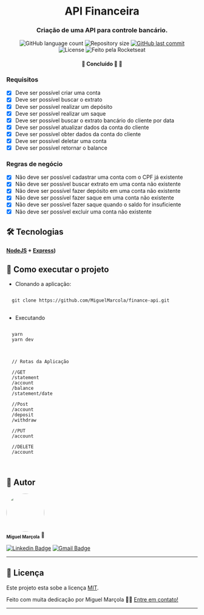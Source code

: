 <h1 align="center"> API Financeira</h1>

<h3 align="center">
    Criação de uma API para controle bancário.
</h3>

<p align="center">
  <img alt="GitHub language count" src="https://img.shields.io/github/languages/count/MiguelMarcola/finance-api?color=%2304D361">

  <img alt="Repository size" src="https://img.shields.io/github/repo-size/MiguelMarcola/finance-api">
  
  <a href="https://github.com/MiguelMarcola/finance-api/commits/main">
    <img alt="GitHub last commit" src="https://img.shields.io/github/last-commit/MiguelMarcola/finance-api">
  </a>
    
   <img alt="License" src="https://img.shields.io/badge/license-MIT-brightgreen">
  
  <img alt="Feito pela Rocketseat" src="https://img.shields.io/badge/feito%20por-Miguel-%237519C1">
  
 
</p>

<h4 align="center">
	🚧   Concluído 🚀 🚧
</h4>

### Requisitos

- [X] Deve ser possível criar uma conta
- [X] Deve ser possível buscar o extrato
- [X] Deve ser possível realizar um depósito
- [X] Deve ser possível realizar um saque
- [X] Deve ser possível buscar o extrato bancário do cliente por data
- [X] Deve ser possível atualizar dados da conta do cliente
- [X] Deve ser possível obter dados da conta do cliente
- [X] Deve ser possível deletar uma conta
- [X] Deve ser possível retornar o balance

### Regras de negócio

- [X] Não deve ser possível cadastrar uma conta com o CPF já existente 
- [X] Não deve ser possível buscar extrato em uma conta não existente
- [X] Não deve ser possível fazer depósito em uma conta não existente
- [X] Não deve ser possível fazer saque em uma conta não existente 
- [X] Não deve ser possível fazer saque quando o saldo for insuficiente
- [X] Não deve ser possível excluir uma conta não existente

## 🛠 Tecnologias

#### [NodeJS](https://nodejs.org/)  +  [Express](https://expressjs.com/pt-br/))

## 🚀 Como executar o projeto

- Clonando a aplicação:

<pre>
<code>
  git clone https://github.com/MiguelMarcola/finance-api.git
</code>
</pre>

- Executando 

<pre>
<code>
  yarn
  yarn dev
</code>
</pre>

<pre>
<code>
  // Rotas da Aplicação
  
  //GET
  /statement
  /account
  /balance
  /statement/date

  //Post
  /account
  /deposit
  /withdraw
  
  //PUT
  /account

  //DELETE
  /account

</code>
</pre>

## 🦸 Autor

<img style="border-radius: 50%;" src="https://avatars.githubusercontent.com/u/95949825?s=400&u=71abea02fa5086704e648496f0de845501599ca0&v=4" width="100px;" alt=""/>
 <br />
 <sub><b>Miguel Marçola</b></sub></a> 🚀
 <br />

[![Linkedin Badge](https://img.shields.io/badge/-Miguel-blue?style=flat-square&logo=Linkedin&logoColor=white&link=https://www.linkedin.com/in/miguel-mar%C3%A7ola-28535a151/)](https://www.linkedin.com/in/miguel-mar%C3%A7ola-28535a151/) 
[![Gmail Badge](https://img.shields.io/badge/Miguel%20Mar%C3%A7ola-c14438?style=flat-square&logo=Gmail&logoColor=white&link=mailto:miguelmarcola@gmail.com)](miguelmarcola@gmail.com)

---

## 📝 Licença

Este projeto esta sobe a licença [MIT](./LICENSE).

Feito com muita dedicação por Miguel Marçola 👋🏽 [Entre em contato!](https://www.linkedin.com/in/miguel-mar%C3%A7ola-28535a151/)

---

